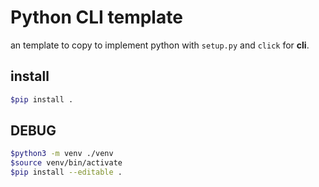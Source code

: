 # Python CLI template

an template to copy to implement python with `setup.py` and `click` for **cli**.

## install

```sh
$pip install .
```

## DEBUG

```sh
$python3 -m venv ./venv
$source venv/bin/activate
$pip install --editable .
```
